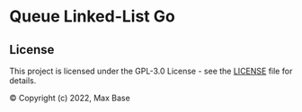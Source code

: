 # Queue Linked-List Go

## License

This project is licensed under the GPL-3.0 License - see the [LICENSE](LICENSE) file for details.

© Copyright (c) 2022, Max Base
